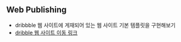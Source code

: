 ## Web Publishing
- dribbble 웹 사이트에 게재되어 있는 웹 사이트 기본 템플릿을 구현해보기
- <a href="https://dribbble.com">dribble 웹 사이트 이동 링크</a>
